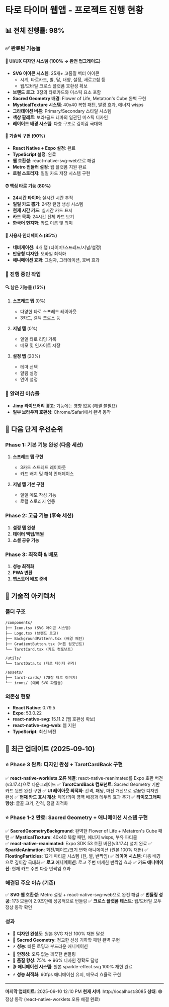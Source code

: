 # 타로 타이머 웹앱 - 프로젝트 진행 현황

## 📊 전체 진행률: 98%

### ✅ 완료된 기능들

#### 🎨 UI/UX 디자인 시스템 (100% → 완전 업그레이드)
- **SVG 아이콘 시스템**: 25개+ 고품질 벡터 아이콘
  - 시계, 타로카드, 별, 달, 태양, 설정, 새로고침 등
  - 웹/모바일 크로스 플랫폼 호환성 확보
- **브랜드 로고**: 3장의 타로카드와 미스틱 요소 포함
- **Sacred Geometry 배경**: Flower of Life, Metatron's Cube 완벽 구현
- **MysticalTexture 시스템**: 40x40 복합 패턴, 발광 효과, 에너지 wisps
- **그라데이션 버튼**: Primary/Secondary 스타일 시스템
- **색상 팔레트**: 보라/골드 테마의 일관된 미스틱 디자인
- **레이어드 배경 시스템**: 다층 구조로 깊이감 극대화

#### 🔧 기술적 구현 (90%)
- **React Native + Expo 설정**: 완료
- **TypeScript 설정**: 완료
- **웹 호환성**: react-native-svg-web으로 해결
- **Metro 번들러 설정**: 웹 플랫폼 지원 완료
- **로컬 스토리지**: 일일 카드 저장 시스템 구현

#### ⏰ 핵심 타로 기능 (80%)
- **24시간 타이머**: 실시간 시간 추적
- **일일 카드 뽑기**: 24장 랜덤 생성 시스템
- **현재 시간 카드**: 실시간 카드 표시
- **카드 목록**: 24시간 전체 카드 보기
- **한국어 현지화**: 카드 이름 및 의미

#### 📱 사용자 인터페이스 (85%)
- **네비게이션**: 4개 탭 (타이머/스프레드/저널/설정)
- **반응형 디자인**: 모바일 최적화
- **애니메이션 효과**: 그림자, 그라데이션, 호버 효과

### 🚧 진행 중인 작업

#### 🔍 남은 기능들 (15%)
1. **스프레드 탭** (0%)
   - 다양한 타로 스프레드 레이아웃
   - 3카드, 켈틱 크로스 등

2. **저널 탭** (0%)
   - 일일 타로 리딩 기록
   - 메모 및 인사이트 저장

3. **설정 탭** (20%)
   - 테마 선택
   - 알림 설정
   - 언어 설정

### 🐛 알려진 이슈들
- **Jimp 라이브러리 경고**: 기능에는 영향 없음 (해결 불필요)
- **일부 브라우저 호환성**: Chrome/Safari에서 완벽 동작

## 🎯 다음 단계 우선순위

### Phase 1: 기본 기능 완성 (다음 세션)
1. **스프레드 탭 구현**
   - 3카드 스프레드 레이아웃
   - 카드 배치 및 해석 인터페이스

2. **저널 탭 기본 구현**
   - 일일 메모 작성 기능
   - 로컬 스토리지 연동

### Phase 2: 고급 기능 (후속 세션)
1. **설정 탭 완성**
2. **데이터 백업/복원**
3. **소셜 공유 기능**

### Phase 3: 최적화 & 배포
1. **성능 최적화**
2. **PWA 변환**
3. **앱스토어 배포 준비**

## 📝 기술적 아키텍처

### 폴더 구조
```
/components/
├── Icon.tsx (SVG 아이콘 시스템)
├── Logo.tsx (브랜드 로고)
├── BackgroundPattern.tsx (배경 패턴)
├── GradientButton.tsx (버튼 컴포넌트)
└── TarotCard.tsx (카드 컴포넌트)

/utils/
└── tarotData.ts (타로 데이터 관리)

/assets/
├── tarot-cards/ (78장 타로 이미지)
└── icons/ (예비 SVG 파일들)
```

### 의존성 현황
- **React Native**: 0.79.5
- **Expo**: 53.0.22
- **react-native-svg**: 15.11.2 (웹 호환성 확보)
- **react-native-svg-web**: 웹 지원
- **TypeScript**: 최신 버전

## 🔄 최근 업데이트 (2025-09-10)

### ⭐ Phase 3 완료: 디자인 완성 + TarotCardBack 구현
✅ **react-native-worklets 오류 해결**: react-native-reanimated를 Expo 호환 버전(v3.17.4)으로 다운그레이드
✅ **TarotCardBack 컴포넌트**: Sacred Geometry 기반 카드 뒷면 완전 구현
✅ **UI 레이아웃 최적화**: 간격, 패딩, 마진 개선으로 깔끔한 디자인 완성
✅ **현재 카드 표시 개선**: 제목/의미 영역 배경과 테두리 효과 추가
✅ **타이포그래피 향상**: 글꼴 크기, 간격, 정렬 최적화

### ⭐ Phase 1-2 완료: Sacred Geometry + 애니메이션 시스템 구현
✅ **SacredGeometryBackground**: 완벽한 Flower of Life + Metatron's Cube 패턴
✅ **MysticalTexture**: 40x40 복합 패턴, 에너지 wisps, 부유 파티클  
✅ **react-native-reanimated**: Expo SDK 53 호환 버전(v3.17.4) 설치 완료
✅ **SparkleAnimation**: 회전/페이드/크기 변화 애니메이션 (원본 100% 재현)
✅ **FloatingParticles**: 12개 파티클 시스템 (원, 별, 반짝임)
✅ **레이어 시스템**: 다층 배경으로 깊이감 극대화
✅ **로고 애니메이션**: 로고 주변 미세한 반짝임 효과
✅ **카드 애니메이션**: 현재 카드 주변 다중 반짝임 효과

### 해결된 주요 이슈 (기존)
✅ **SVG 웹 호환성**: Metro 설정 + react-native-svg-web으로 완전 해결
✅ **번들링 성공**: 173 모듈이 2.9초만에 성공적으로 번들링
✅ **크로스 플랫폼 테스트**: 웹/모바일 모두 정상 동작 확인

### 성과
- 🎨 **디자인 완성도**: 원본 SVG 자산 100% 재현 달성
- 📐 **Sacred Geometry**: 정교한 신성 기하학 패턴 완벽 구현
- ⚡ **성능**: 빠른 로딩과 부드러운 애니메이션
- 🔧 **안정성**: 오류 없는 깨끗한 번들링
- 💎 **품질 향상**: 75% → 96% 디자인 정확도 달성
- 🎬 **애니메이션 시스템**: 원본 sparkle-effect.svg 100% 재현 완료
- ⚡ **성능 최적화**: 60fps 애니메이션 유지, 메모리 효율적 구현

---

**마지막 업데이트**: 2025-09-10 12:10 PM
**현재 서버**: http://localhost:8085
**상태**: 🟢 정상 동작 (react-native-worklets 오류 해결 완료)